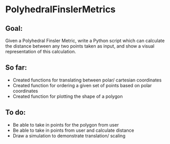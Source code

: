 # PolyhedralFinslerMetrics

## Goal:
Given a Polyhedral Finsler Metric, write a Python script which can calculate the distance between any two points taken as input, and show a visual representation of this calculation.

## So far:
* Created functions for translating between polar/ cartesian coordinates
* Created function for ordering a given set of points based on polar coordinates
* Created function for plotting the shape of a polygon

## To do:
* Be able to take in points for the polygon from user
* Be able to take in points from user and calculate distance
* Draw a simulation to demonstrate translation/ scaling 
